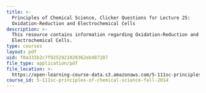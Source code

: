 ```yaml
---
title: >-
  Principles of Chemical Science, Clicker Questions for Lecture 25:
  Oxidation-Reduction and Electrochemical Cells
description: >-
  This resource contains information regarding Oxidation-Reduction and
  Electrochemical Cells.
type: courses
layout: pdf
uid: f0a331b2c7f9252921028362eb487287
file_type: application/pdf
file_location: >-
  https://open-learning-course-data.s3.amazonaws.com/5-111sc-principles-of-chemical-science-fall-2014/f0a331b2c7f9252921028362eb487287_MIT5_111F14_Lec25Clkr.pdf
course_id: 5-111sc-principles-of-chemical-science-fall-2014
---
```

